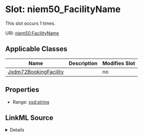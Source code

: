 

# Slot: niem50_FacilityName




This slot occurs 1 times.


URI: [niem50:FacilityName](http://release.niem.gov/niem/niem-core/5.0/FacilityName)



<!-- no inheritance hierarchy -->





## Applicable Classes

| Name | Description | Modifies Slot |
| --- | --- | --- |
| [Jxdm72BookingFacility](../classes/Jxdm72BookingFacility.md) |  |  no  |







## Properties

* Range: [xsd:string](http://www.w3.org/2001/XMLSchema#string)







## LinkML Source

<details>

```yaml
name: niem50_FacilityName
from_schema: okns:scales-kg
rank: 1000
slot_uri: niem50:FacilityName
alias: niem50_FacilityName
domain_of:
- jxdm72_BookingFacility
range: string

```
</details>